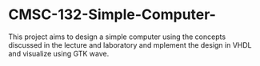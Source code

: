 # CMSC-132-Simple-Computer-
This project aims to design a simple computer using the concepts discussed in the lecture and laboratory and mplement the design in VHDL and visualize using GTK wave.

